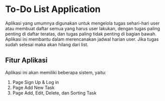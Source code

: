 # To-Do List Application

Aplikasi yang umumnya digunakan untuk mengelola tugas sehari-hari user atau membuat daftar semua yang harus user lakukan, dengan tugas paling penting di daftar teratas, dan tugas paling tidak penting di bagian bawah. Aplikasi ini membantu dalam merencanakan jadwal harian user. Jika tugas sudah selesai maka akan hilang dari list.

## Fitur Aplikasi
Aplikasi ini akan memiliki beberapa sistem, yaitu:
1. Page Sign Up & Log in
2. Page Add New Task
3. Page Add, Edit, Delete, dan Sorting Task
